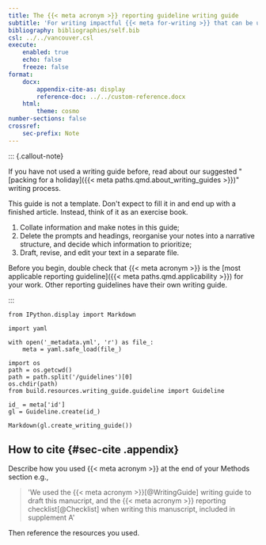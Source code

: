```yaml
---
title: The {{< meta acronym >}} reporting guideline writing guide
subtitle: 'For writing impactful {{< meta for-writing >}} that can be understood and used by everyone.'
bibliography: bibliographies/self.bib
csl: ../../vancouver.csl
execute:
    enabled: true
    echo: false
    freeze: false
format:
    docx:
        appendix-cite-as: display
        reference-doc: ../../custom-reference.docx
    html:
        theme: cosmo
number-sections: false
crossref:
    sec-prefix: Note
---
```


::: {.callout-note}

If you have not used a writing guide before, read about our suggested "[packing for a holiday]({{< meta paths.qmd.about_writing_guides >}})" writing process.

This guide is not a template. Don't expect to fill it in and end up with a finished article. Instead, think of it as an exercise book.

1. Collate information and make notes in this guide;
2. Delete the prompts and headings, reorganise your notes into a narrative structure, and decide which information to prioritize;
3. Draft, revise, and edit your text in a separate file.

Before you begin, double check that {{< meta acronym >}} is the [most applicable reporting guideline]({{< meta paths.qmd.applicability >}}) for your work. Other reporting guidelines have their own writing guide.

:::

```{python}
from IPython.display import Markdown

import yaml

with open('_metadata.yml', 'r') as file_:
    meta = yaml.safe_load(file_)

import os
path = os.getcwd()
path = path.split('/guidelines')[0]
os.chdir(path)
from build.resources.writing_guide.guideline import Guideline

id_ = meta['id']
gl = Guideline.create(id_)

Markdown(gl.create_writing_guide())

```

## How to cite {#sec-cite .appendix}

Describe how you used {{< meta acronym >}} at the end of your Methods section e.g., 

> 'We used the {{< meta acronym >}}[@WritingGuide] writing guide to draft this manucript, and the {{< meta acronym >}} reporting checklist[@Checklist] when writing this manuscript, included in supplement A'

Then reference the resources you used.
